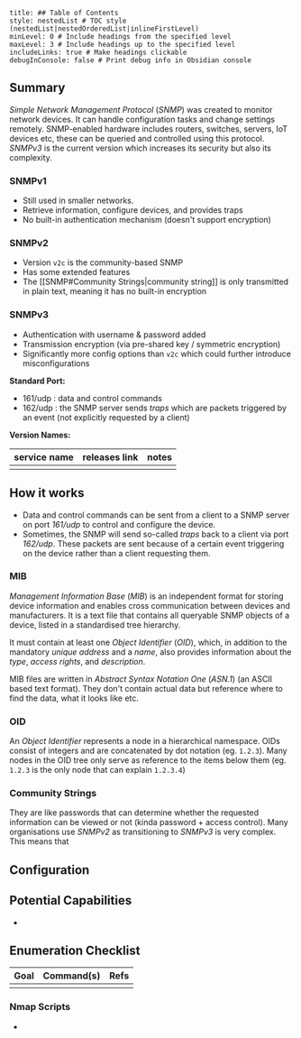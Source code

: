 ```table-of-contents
title: ## Table of Contents
style: nestedList # TOC style (nestedList|nestedOrderedList|inlineFirstLevel)
minLevel: 0 # Include headings from the specified level
maxLevel: 3 # Include headings up to the specified level
includeLinks: true # Make headings clickable
debugInConsole: false # Print debug info in Obsidian console
```

## Summary
*Simple Network Management Protocol* (*SNMP*) was created to monitor network devices. It can handle configuration tasks and change settings remotely. SNMP-enabled hardware includes routers, switches, servers, IoT devices etc, these can be queried and controlled using this protocol. *SNMPv3* is the current version which increases its security but also its complexity.

### SNMPv1
- Still used in smaller networks.
- Retrieve information, configure devices, and provides traps
- No built-in authentication mechanism (doesn't support encryption)

### SNMPv2
- Version `v2c` is the community-based SNMP
- Has some extended features
- The [[SNMP#Community Strings|community string]] is only transmitted in plain text, meaning it has no built-in encryption

### SNMPv3
- Authentication with username & password added
- Transmission encryption (via pre-shared key / symmetric encryption)
- Significantly more config options than `v2c` which could further introduce misconfigurations

**Standard Port:** 
- 161/udp : data and control commands
- 162/udp : the SNMP server sends *traps* which are packets triggered by an event (not explicitly requested by a client)

**Version Names:** 

| service name | releases link | notes |
| ------------ | ------------- | ----- |
|              |               |       |
## How it works
- Data and control commands can be sent from a client to a SNMP server on port *161/udp* to control and configure the device.
- Sometimes, the SNMP will send so-called *traps* back to a client via port *162/udp*. These packets are sent because of a certain event triggering on the device rather than a client requesting them.

### MIB
*Management Information Base* (*MIB*) is an independent format for storing device information and enables cross communication between devices and manufacturers. It is a text file that contains all queryable SNMP objects of a device, listed in a standardised tree hierarchy.

It must contain at least one *Object Identifier* (*OID*), which, in addition to the mandatory *unique address* and a *name*, also provides information about the *type*, *access rights*, and *description*.

MIB files are written in *Abstract Syntax Notation One* (*ASN.1*) (an ASCII based text format). They don't contain actual data but reference where to find the data, what it looks like etc.

### OID
An *Object Identifier* represents a node in a hierarchical namespace. OIDs consist of integers and are concatenated by dot notation (eg. `1.2.3`). Many nodes in the OID tree only serve as reference to the items below them (eg. `1.2.3` is the only node that can explain `1.2.3.4`)

### Community Strings
They are like passwords that can determine whether the requested information can be viewed or not (kinda password + access control). Many organisations use *SNMPv2* as transitioning to *SNMPv3* is very complex. This means that 

## Configuration


## Potential Capabilities
- 

## Enumeration Checklist

| Goal | Command(s) | Refs |
| ---- | ---------- | ---- |
|      |            |      |
### Nmap Scripts
- 